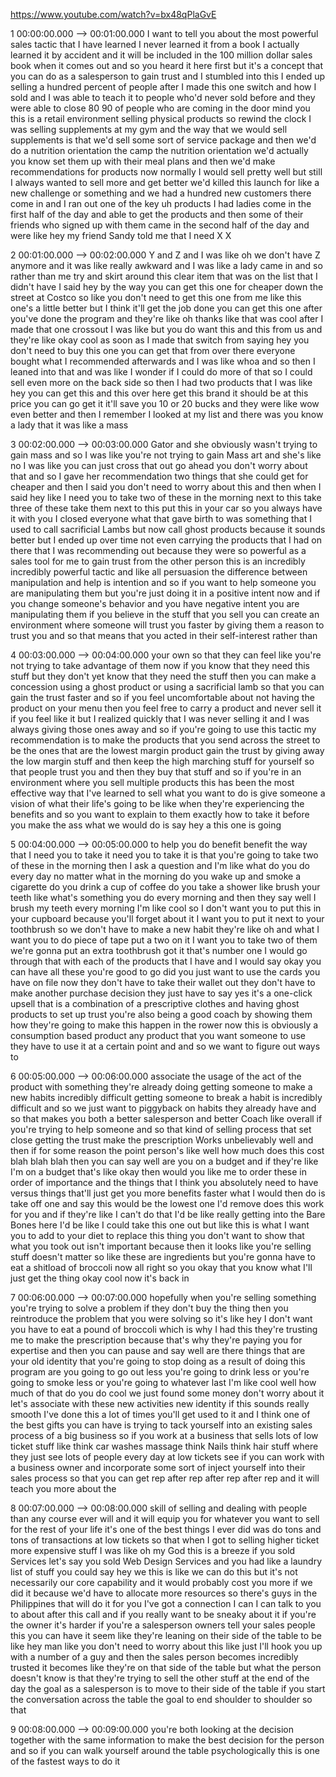 https://www.youtube.com/watch?v=bx48qPlaGvE

1 00:00:00.000 --\> 00:01:00.000 I want to tell you about the most
powerful sales tactic that I have learned I never learned it from a book
I actually learned it by accident and it will be included in the 100
million dollar sales book when it comes out and so you heard it here
first but it's a concept that you can do as a salesperson to gain trust
and I stumbled into this I ended up selling a hundred percent of people
after I made this one switch and how I sold and I was able to teach it
to people who'd never sold before and they were able to close 80 90 of
people who are coming in the door mind you this is a retail environment
selling physical products so rewind the clock I was selling supplements
at my gym and the way that we would sell supplements is that we'd sell
some sort of service package and then we'd do a nutrition orientation
the camp the nutrition orientation we'd actually you know set them up
with their meal plans and then we'd make recommendations for products
now normally I would sell pretty well but still I always wanted to sell
more and get better we'd killed this launch for like a new challenge or
something and we had a hundred new customers there come in and I ran out
one of the key uh products I had ladies come in the first half of the
day and able to get the products and then some of their friends who
signed up with them came in the second half of the day and were like hey
my friend Sandy told me that I need X X

2 00:01:00.000 --\> 00:02:00.000 Y and Z and I was like oh we don't have
Z anymore and it was like really awkward and I was like a lady came in
and so rather than me try and skirt around this clear item that was on
the list that I didn't have I said hey by the way you can get this one
for cheaper down the street at Costco so like you don't need to get this
one from me like this one's a little better but I think it'll get the
job done you can get this one after you've done the program and they're
like oh thanks like that was cool after I made that one crossout I was
like but you do want this and this from us and they're like okay cool as
soon as I made that switch from saying hey you don't need to buy this
one you can get that from over there everyone bought what I recommended
afterwards and I was like whoa and so then I leaned into that and was
like I wonder if I could do more of that so I could sell even more on
the back side so then I had two products that I was like hey you can get
this and this over here get this brand it should be at this price you
can go get it it'll save you 10 or 20 bucks and they were like wow even
better and then I remember I looked at my list and there was you know a
lady that it was like a mass

3 00:02:00.000 --\> 00:03:00.000 Gator and she obviously wasn't trying
to gain mass and so I was like you're not trying to gain Mass art and
she's like no I was like you can just cross that out go ahead you don't
worry about that and so I gave her recommendation two things that she
could get for cheaper and then I said you don't need to worry about this
and then when I said hey like I need you to take two of these in the
morning next to this take three of these take them next to this put this
in your car so you always have it with you I closed everyone what that
gave birth to was something that I used to call sacrificial Lambs but
now call ghost products because it sounds better but I ended up over
time not even carrying the products that I had on there that I was
recommending out because they were so powerful as a sales tool for me to
gain trust from the other person this is an incredibly incredibly
powerful tactic and like all persuasion the difference between
manipulation and help is intention and so if you want to help someone
you are manipulating them but you're just doing it in a positive intent
now and if you change someone's behavior and you have negative intent
you are manipulating them if you believe in the stuff that you sell you
can create an environment where someone will trust you faster by giving
them a reason to trust you and so that means that you acted in their
self-interest rather than

4 00:03:00.000 --\> 00:04:00.000 your own so that they can feel like
you're not trying to take advantage of them now if you know that they
need this stuff but they don't yet know that they need the stuff then
you can make a concession using a ghost product or using a sacrificial
lamb so that you can gain the trust faster and so if you feel
uncomfortable about not having the product on your menu then you feel
free to carry a product and never sell it if you feel like it but I
realized quickly that I was never selling it and I was always giving
those ones away and so if you're going to use this tactic my
recommendation is to make the products that you send across the street
to be the ones that are the lowest margin product gain the trust by
giving away the low margin stuff and then keep the high marching stuff
for yourself so that people trust you and then they buy that stuff and
so if you're in an environment where you sell multiple products this has
been the most effective way that I've learned to sell what you want to
do is give someone a vision of what their life's going to be like when
they're experiencing the benefits and so you want to explain to them
exactly how to take it before you make the ass what we would do is say
hey a this one is going

5 00:04:00.000 --\> 00:05:00.000 to help you do benefit benefit the way
that I need you to take it need you to take it is that you're going to
take two of these in the morning then I ask a question and I'm like what
do you do every day no matter what in the morning do you wake up and
smoke a cigarette do you drink a cup of coffee do you take a shower like
brush your teeth like what's something you do every morning and then
they say well I brush my teeth every morning I'm like cool so I don't
want you to put this in your cupboard because you'll forget about it I
want you to put it next to your toothbrush so we don't have to make a
new habit they're like oh and what I want you to do piece of tape put a
two on it I want you to take two of them we're gonna put an extra
toothbrush got it that's number one I would go through that with each of
the products that I have and I would say okay you can have all these
you're good to go did you just want to use the cards you have on file
now they don't have to take their wallet out they don't have to make
another purchase decision they just have to say yes it's a one-click
upsell that is a combination of a prescriptive clothes and having ghost
products to set up trust you're also being a good coach by showing them
how they're going to make this happen in the rower now this is obviously
a consumption based product any product that you want someone to use
they have to use it at a certain point and and so we want to figure out
ways to

6 00:05:00.000 --\> 00:06:00.000 associate the usage of the act of the
product with something they're already doing getting someone to make a
new habits incredibly difficult getting someone to break a habit is
incredibly difficult and so we just want to piggyback on habits they
already have and so that makes you both a better salesperson and better
Coach like overall if you're trying to help someone and so that kind of
selling process that set close getting the trust make the prescription
Works unbelievably well and then if for some reason the point person's
like well how much does this cost blah blah blah then you can say well
are you on a budget and if they're like I'm on a budget that's like okay
then would you like me to order these in order of importance and the
things that I think you absolutely need to have versus things that'll
just get you more benefits faster what I would then do is take off one
and say this would be the lowest one I'd remove does this work for you
and if they're like I can't do that I'd be like really getting into the
Bare Bones here I'd be like I could take this one out but like this is
what I want you to add to your diet to replace this thing you don't want
to show that what you took out isn't important because then it looks
like you're selling stuff doesn't matter so like these are ingredients
but you're gonna have to eat a shitload of broccoli now all right so you
okay that you know what I'll just get the thing okay cool now it's back
in

7 00:06:00.000 --\> 00:07:00.000 hopefully when you're selling something
you're trying to solve a problem if they don't buy the thing then you
reintroduce the problem that you were solving so it's like hey I don't
want you have to eat a pound of broccoli which is why I had this they're
trusting me to make the prescription because that's why they're paying
you for expertise and then you can pause and say well are there things
that are your old identity that you're going to stop doing as a result
of doing this program are you going to go out less you're going to drink
less or you're going to smoke less or you're going to whatever last I'm
like cool well how much of that do you do cool we just found some money
don't worry about it let's associate with these new activities new
identity if this sounds really smooth I've done this a lot of times
you'll get used to it and I think one of the best gifts you can have is
trying to tack yourself into an existing sales process of a big business
so if you work at a business that sells lots of low ticket stuff like
think car washes massage think Nails think hair stuff where they just
see lots of people every day at low tickets see if you can work with a
business owner and incorporate some sort of inject yourself into their
sales process so that you can get rep after rep after rep after rep and
it will teach you more about the

8 00:07:00.000 --\> 00:08:00.000 skill of selling and dealing with
people than any course ever will and it will equip you for whatever you
want to sell for the rest of your life it's one of the best things I
ever did was do tons and tons of transactions at low tickets so that
when I got to selling higher ticket more expensive stuff I was like oh
my God this is a breeze if you sold Services let's say you sold Web
Design Services and you had like a laundry list of stuff you could say
hey we this is like we can do this but it's not necessarily our core
capability and it would probably cost you more if we did it because we'd
have to allocate more resources so there's guys in the Philippines that
will do it for you I've got a connection I can I can talk to you to
about after this call and if you really want to be sneaky about it if
you're the owner it's harder if you're a salesperson owners tell your
sales people this you can have it seem like they're leaning on their
side of the table to be like hey man like you don't need to worry about
this like just I'll hook you up with a number of a guy and then the
sales person becomes incredibly trusted it becomes like they're on that
side of the table but what the person doesn't know is that they're
trying to sell the other stuff at the end of the day the goal as a
salesperson is to move to their side of the table if you start the
conversation across the table the goal to end shoulder to shoulder so
that

9 00:08:00.000 --\> 00:09:00.000 you're both looking at the decision
together with the same information to make the best decision for the
person and so if you can walk yourself around the table psychologically
this is one of the fastest ways to do it

